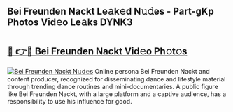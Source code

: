 ## Bei Freunden Nackt Le𝚊k𝚎d N𝚞𝚍es - Part-gKp Photos Vid𝚎o Le𝚊ks DYNK3

# <h2><a href="http://fb833kh.evod.top/?m=Bei+Freunden+Nackt">🔗 👉🔴 Bei Freunden Nackt Vid𝚎o Ph𝚘t𝚘s</a></h2>

[![Bei Freunden Nackt N𝚞d𝚎s](https://i.imgur.com/8V9OHl7.gif)](http://fb833kh.evod.top/?m=Bei+Freunden+Nackt)
Online persona Bei Freunden Nackt and content producer, recognized for disseminating dance and lifestyle material through trending dance routines and mini-documentaries. A public figure like Bei Freunden Nackt, with a large platform and a captive audience, has a responsibility to use his influence for good. 
